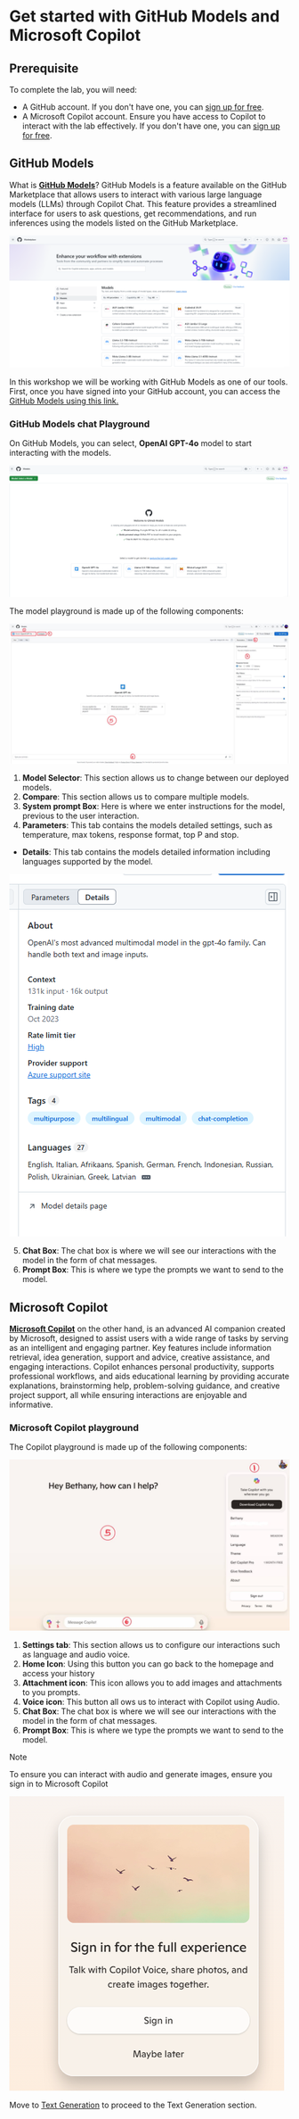 # Get started with GitHub Models and Microsoft Copilot

## Prerequisite

To complete the lab, you will need:

- A GitHub account. If you don't have one, you can [sign up for free](https://github.com/).
- A Microsoft Copilot account. Ensure you have access to Copilot to interact with the lab effectively. If you don't have one, you can [sign up for free](https://copilot.microsoft.com/).

## GitHub Models

What is [**GitHub Models**](https://github.com/marketplace/models)? GitHub Models is a feature available on the GitHub Marketplace that allows users to interact with various large language models (LLMs) through Copilot Chat. This feature provides a streamlined interface for users to ask questions, get recommendations, and run inferences using the models listed on the GitHub Marketplace.

![Screenshot of GitHub Models Marketplace](media/github-models-marketplace.png)

In this workshop we will be working with GitHub Models as one of our tools. First, once you have signed into your GitHub account, you can access the [GitHub Models using this link.](https://github.com/marketplace/models)

### GitHub Models chat Playground

On GitHub Models, you can select, **OpenAI GPT-4o** model to start interacting with the models.

![GitHub Model Playground](media/github-models-playground.png)

The model playground is made up of the following components:

![GitHub Models Playground](media/github-models-playground-illustrated.JPG)

1. **Model Selector**: This section allows us to change between our deployed models.
2. **Compare**: This section allows us to compare multiple models.
3. **System prompt Box**: Here is where we enter instructions for the model, previous to the user interaction.
4. **Parameters**: This tab contains the models detailed settings, such as temperature, max tokens, response format, top P and stop.
 - **Details**: This tab contains the models detailed information including languages supported by the model.

![GitHub Models details page](media/gh-models-details.png)

5. **Chat Box**: The chat box is where we will see our interactions with the model in the form of chat messages.
6. **Prompt Box**: This is where we type the prompts we want to send to the model.

## Microsoft Copilot
[**Microsoft Copilot**](https://copilot.microsoft.com/) on the other hand, is an advanced AI companion created by Microsoft, designed to assist users with a wide range of tasks by serving as an intelligent and engaging partner. Key features include information retrieval, idea generation, support and advice, creative assistance, and engaging interactions. Copilot enhances personal productivity, supports professional workflows, and aids educational learning by providing accurate explanations, brainstorming help, problem-solving guidance, and creative project support, all while ensuring interactions are enjoyable and informative.

<!-- ![Microsoft Copilot Chat Playground](media/microsoft-copilot-new-chat.JPG) -->

### Microsoft Copilot playground

The Copilot playground is made up of the following components:

![Microsoft Copilot Chat Playground](media/microsoft-copilot-playground.JPG)

1. **Settings tab**: This section allows us to configure our interactions such as language and audio voice.
1. **Home Icon**: Using this button you can go back to the homepage and access your history
1. **Attachment icon**: This icon allows you to add images and attachments to you prompts.
1. **Voice icon**: This button all ows us to interact with Copilot using Audio.
1. **Chat Box**: The chat box is where we will see our interactions with the model in the form of chat messages.
1. **Prompt Box**: This is where we type the prompts we want to send to the model.

> [!NOTE]
> To ensure you can interact with audio and generate images, ensure you sign in to Microsoft Copilot

![Sign in to Copilot](media/microsoft-copilot-sigin.png)

Move to [Text Generation](02_Text_Generation.md) to proceed to the Text Generation section.